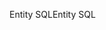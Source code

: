 <span data-ttu-id="90c12-101">Entity SQL</span><span class="sxs-lookup"><span data-stu-id="90c12-101">Entity SQL</span></span>